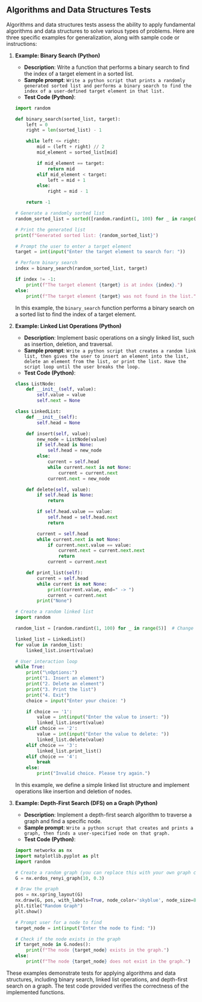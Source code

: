 ## Algorithms and Data Structures Tests
Algorithms and data structures tests assess the ability to apply fundamental algorithms and data structures to solve various types of problems. Here are three specific examples for generalization, along with sample code or instructions:

1. **Example: Binary Search (Python)**

   - **Description**: Write a function that performs a binary search to find the index of a target element in a sorted list.
   - **Sample prompt**: ```Write a python script that prints a randomly generated sorted list and performs a binary search to find the index of a user-defined target element in that list.```
   - **Test Code (Python)**:

   ```python
   import random
   
   def binary_search(sorted_list, target):
       left = 0
       right = len(sorted_list) - 1
   
       while left <= right:
           mid = (left + right) // 2
           mid_element = sorted_list[mid]
   
           if mid_element == target:
               return mid
           elif mid_element < target:
               left = mid + 1
           else:
               right = mid - 1
   
       return -1
   
   # Generate a randomly sorted list
   random_sorted_list = sorted([random.randint(1, 100) for _ in range(10)])  # Change the range and list size as needed
   
   # Print the generated list
   print(f"Generated sorted list: {random_sorted_list}")
   
   # Prompt the user to enter a target element
   target = int(input("Enter the target element to search for: "))
   
   # Perform binary search
   index = binary_search(random_sorted_list, target)
   
   if index != -1:
       print(f"The target element {target} is at index {index}.")
   else:
       print(f"The target element {target} was not found in the list.")
   ```

   In this example, the `binary_search` function performs a binary search on a sorted list to find the index of a target element.

2. **Example: Linked List Operations (Python)**

   - **Description**: Implement basic operations on a singly linked list, such as insertion, deletion, and traversal.
   - **Sample prompt**: ```Write a python script that creates a random link list, then gives the user to insert an element into the list, delete an element from the list, or print the list. Have the script loop until the user breaks the loop.```
   - **Test Code (Python)**:

   ```python
   class ListNode:
       def __init__(self, value):
           self.value = value
           self.next = None
   
   class LinkedList:
       def __init__(self):
           self.head = None
   
       def insert(self, value):
           new_node = ListNode(value)
           if self.head is None:
               self.head = new_node
           else:
               current = self.head
               while current.next is not None:
                   current = current.next
               current.next = new_node
   
       def delete(self, value):
           if self.head is None:
               return
   
           if self.head.value == value:
               self.head = self.head.next
               return
   
           current = self.head
           while current.next is not None:
               if current.next.value == value:
                   current.next = current.next.next
                   return
               current = current.next
   
       def print_list(self):
           current = self.head
           while current is not None:
               print(current.value, end=" -> ")
               current = current.next
           print("None")
   
   # Create a random linked list
   import random
   
   random_list = [random.randint(1, 100) for _ in range(5)]  # Change the range and list size as needed
   
   linked_list = LinkedList()
   for value in random_list:
       linked_list.insert(value)
   
   # User interaction loop
   while True:
       print("\nOptions:")
       print("1. Insert an element")
       print("2. Delete an element")
       print("3. Print the list")
       print("4. Exit")
       choice = input("Enter your choice: ")
   
       if choice == '1':
           value = int(input("Enter the value to insert: "))
           linked_list.insert(value)
       elif choice == '2':
           value = int(input("Enter the value to delete: "))
           linked_list.delete(value)
       elif choice == '3':
           linked_list.print_list()
       elif choice == '4':
           break
       else:
           print("Invalid choice. Please try again.")
   ```

   In this example, we define a simple linked list structure and implement operations like insertion and deletion of nodes.

3. **Example: Depth-First Search (DFS) on a Graph (Python)**

   - **Description**: Implement a depth-first search algorithm to traverse a graph and find a specific node.
   - **Sample prompt**: ```Write a python scrupt that creates and prints a graph, then finds a user-specified node on that graph.```
   - **Test Code (Python)**:

   ```python
   import networkx as nx
   import matplotlib.pyplot as plt
   import random
   
   # Create a random graph (you can replace this with your own graph creation logic)
   G = nx.erdos_renyi_graph(10, 0.3)
   
   # Draw the graph
   pos = nx.spring_layout(G)
   nx.draw(G, pos, with_labels=True, node_color='skyblue', node_size=800, font_size=12, font_weight='bold', font_color='black')
   plt.title("Random Graph")
   plt.show()
   
   # Prompt user for a node to find
   target_node = int(input("Enter the node to find: "))
   
   # Check if the node exists in the graph
   if target_node in G.nodes():
       print(f"The node {target_node} exists in the graph.")
   else:
       print(f"The node {target_node} does not exist in the graph.")
   ```

These examples demonstrate tests for applying algorithms and data structures, including binary search, linked list operations, and depth-first search on a graph. The test code provided verifies the correctness of the implemented functions.
